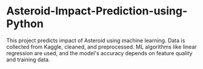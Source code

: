 # Asteroid-Impact-Prediction-using-Python
This project predicts impact of Asteroid  using machine learning. Data is collected from Kaggle, cleaned, and preprocessed. ML algorithms like linear regression are used, and the model's accuracy depends on feature quality and training data.
